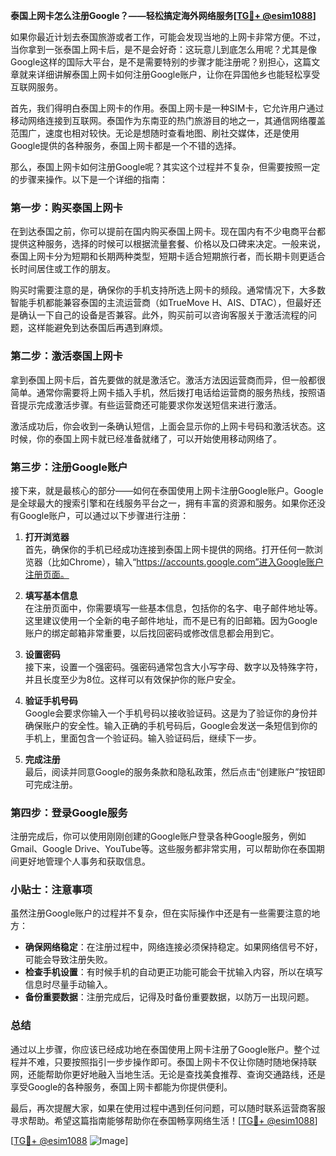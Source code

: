 **泰国上网卡怎么注册Google？——轻松搞定海外网络服务[[TG💪+ @esim1088](https://t.me/s/esim1088)]**

如果你最近计划去泰国旅游或者工作，可能会发现当地的上网卡非常方便。不过，当你拿到一张泰国上网卡后，是不是会好奇：这玩意儿到底怎么用呢？尤其是像Google这样的国际大平台，是不是需要特别的步骤才能注册呢？别担心，这篇文章就来详细讲解泰国上网卡如何注册Google账户，让你在异国他乡也能轻松享受互联网服务。

首先，我们得明白泰国上网卡的作用。泰国上网卡是一种SIM卡，它允许用户通过移动网络连接到互联网。泰国作为东南亚的热门旅游目的地之一，其通信网络覆盖范围广，速度也相对较快。无论是想随时查看地图、刷社交媒体，还是使用Google提供的各种服务，泰国上网卡都是一个不错的选择。

那么，泰国上网卡如何注册Google呢？其实这个过程并不复杂，但需要按照一定的步骤来操作。以下是一个详细的指南：

### 第一步：购买泰国上网卡

在到达泰国之前，你可以提前在国内购买泰国上网卡。现在国内有不少电商平台都提供这种服务，选择的时候可以根据流量套餐、价格以及口碑来决定。一般来说，泰国上网卡分为短期和长期两种类型，短期卡适合短期旅行者，而长期卡则更适合长时间居住或工作的朋友。

购买时需要注意的是，确保你的手机支持所选上网卡的频段。通常情况下，大多数智能手机都能兼容泰国的主流运营商（如TrueMove H、AIS、DTAC），但最好还是确认一下自己的设备是否兼容。此外，购买前可以咨询客服关于激活流程的问题，这样能避免到达泰国后再遇到麻烦。

### 第二步：激活泰国上网卡

拿到泰国上网卡后，首先要做的就是激活它。激活方法因运营商而异，但一般都很简单。通常你需要将上网卡插入手机，然后拨打电话给运营商的服务热线，按照语音提示完成激活步骤。有些运营商还可能要求你发送短信来进行激活。

激活成功后，你会收到一条确认短信，上面会显示你的上网卡号码和激活状态。这时候，你的泰国上网卡就已经准备就绪了，可以开始使用移动网络了。

### 第三步：注册Google账户

接下来，就是最核心的部分——如何在泰国使用上网卡注册Google账户。Google是全球最大的搜索引擎和在线服务平台之一，拥有丰富的资源和服务。如果你还没有Google账户，可以通过以下步骤进行注册：

1. **打开浏览器**  
   首先，确保你的手机已经成功连接到泰国上网卡提供的网络。打开任何一款浏览器（比如Chrome），输入“https://accounts.google.com”进入Google账户注册页面。

2. **填写基本信息**  
   在注册页面中，你需要填写一些基本信息，包括你的名字、电子邮件地址等。这里建议使用一个全新的电子邮件地址，而不是已有的旧邮箱。因为Google账户的绑定邮箱非常重要，以后找回密码或修改信息都会用到它。

3. **设置密码**  
   接下来，设置一个强密码。强密码通常包含大小写字母、数字以及特殊字符，并且长度至少为8位。这样可以有效保护你的账户安全。

4. **验证手机号码**  
   Google会要求你输入一个手机号码以接收验证码。这是为了验证你的身份并确保账户的安全性。输入正确的手机号码后，Google会发送一条短信到你的手机上，里面包含一个验证码。输入验证码后，继续下一步。

5. **完成注册**  
   最后，阅读并同意Google的服务条款和隐私政策，然后点击“创建账户”按钮即可完成注册。

### 第四步：登录Google服务

注册完成后，你可以使用刚刚创建的Google账户登录各种Google服务，例如Gmail、Google Drive、YouTube等。这些服务都非常实用，可以帮助你在泰国期间更好地管理个人事务和获取信息。

### 小贴士：注意事项

虽然注册Google账户的过程并不复杂，但在实际操作中还是有一些需要注意的地方：

- **确保网络稳定**：在注册过程中，网络连接必须保持稳定。如果网络信号不好，可能会导致注册失败。
- **检查手机设置**：有时候手机的自动更正功能可能会干扰输入内容，所以在填写信息时尽量手动输入。
- **备份重要数据**：注册完成后，记得及时备份重要数据，以防万一出现问题。

### 总结

通过以上步骤，你应该已经成功地在泰国使用上网卡注册了Google账户。整个过程并不难，只要按照指引一步步操作即可。泰国上网卡不仅让你随时随地保持联网，还能帮助你更好地融入当地生活。无论是查找美食推荐、查询交通路线，还是享受Google的各种服务，泰国上网卡都能为你提供便利。

最后，再次提醒大家，如果在使用过程中遇到任何问题，可以随时联系运营商客服寻求帮助。希望这篇指南能够帮助你在泰国畅享网络生活！[[TG💪+ @esim1088](https://t.me/s/esim1088)]

[[TG💪+ @esim1088](https://t.me/s/esim1088) ![Image](https://i.postimg.cc/4NQfJmqS/Snipaste-2025-05-13-00-14-12.png)]